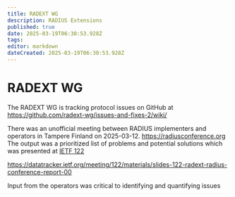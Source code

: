```yaml
---
title: RADEXT WG
description: RADIUS Extensions
published: true
date: 2025-03-19T06:30:53.928Z
tags: 
editor: markdown
dateCreated: 2025-03-19T06:30:53.928Z
---
```


# RADEXT WG

The RADEXT WG is tracking protocol issues on GitHub at https://github.com/radext-wg/issues-and-fixes-2/wiki/

There was an unofficial meeting between RADIUS implementers and operators in Tampere Finland on 2025-03-12. https://radiusconference.org  The output was a prioritized list of problems and potential solutions which was presented at [IETF 122](https://datatracker.ietf.org/meeting/122/agenda)

https://datatracker.ietf.org/meeting/122/materials/slides-122-radext-radius-conference-report-00

Input from the operators was critical to identifying and quantifying issues